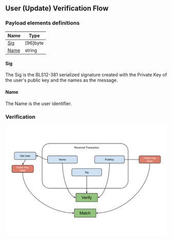 User (Update) Verification Flow
--------------

### Payload elements definitions

Name | Type 
--- | --- 
[Sig](#sig) | [96]byte 
[Name](#name) | string 

#### Sig

The Sig is the BLS12-381 serialized signature created with the Private Key of the user's public key and the names as the message.

#### Name

The Name is the user identifier.

### Verification

[![alt](../img/user/user-delete.svg)](../img/user/user-delete.svg?raw=true&sanitize=true)
